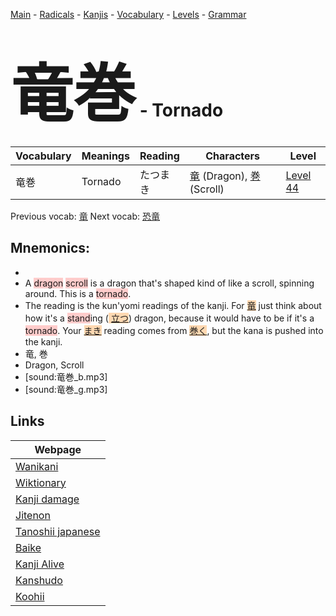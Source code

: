 <style> bigfont {font-size: 100px}</style>
[Main](../README.md) -
[Radicals](../radicals.md) -
[Kanjis](../kanjis.md) -
[Vocabulary](../vocabulary.md) -
[Levels](../levels.md) -
[Grammar](../grammar.md)
# <bigfont> 竜巻</bigfont> - Tornado 

| Vocabulary | Meanings | Reading | Characters | Level |
| --- | --- | --- | --- | --- |
| 竜巻 | Tornado | たつまき |  [竜](../kanjis/竜.md) (Dragon), [巻](../kanjis/巻.md) (Scroll) | [Level 44](../levels/wk_level44.md) |

Previous vocab: [竜](竜.md) Next vocab: [恐竜](恐竜.md) 

## Mnemonics:

* 
* A <span style="background-color:#ffcccb"> dragon</span> <span style="background-color:#ffcccb"> scroll</span> is a dragon that's shaped kind of like a scroll, spinning around. This is a <span style="background-color:#ffcccb"> tornado</span>.
* The reading is the kun'yomi readings of the kanji. For <span style="background-color:#fed8b1"> [竜](https://jisho.org/search/竜)</span> just think about how it's a <span style="background-color:#ffcccb"> stand</span>ing (<span style="background-color:#fed8b1"> [立つ](https://jisho.org/search/立つ)</span>) dragon, because it would have to be if it's a <span style="background-color:#ffcccb"> tornado</span>. Your <span style="background-color:#fed8b1"> [まき](https://jisho.org/search/まき)</span> reading comes from <span style="background-color:#fed8b1"> [巻く](https://jisho.org/search/巻く)</span>, but the kana is pushed into the kanji.
* 竜, 巻
* Dragon, Scroll
* [sound:竜巻_b.mp3]
* [sound:竜巻_g.mp3]


## Links 

| Webpage |
| --- |
| [Wanikani          ](https://www.wanikani.com/kanji/竜巻) |
| [Wiktionary        ](https://en.wiktionary.org/wiki/竜巻) |
| [Kanji damage      ](http://www.kanjidamage.com/kanji/search?utf8=✓&q=竜巻) |
| [Jitenon           ](https://jitenon.com/kanji/竜巻) |
| [Tanoshii japanese ](https://www.tanoshiijapanese.com/dictionary/kanji.cfm?k=竜巻) |
| [Baike             ](https://baike.baidu.com/item/竜巻) |
| [Kanji Alive       ](https://app.kanjialive.com/竜巻) |
| [Kanshudo          ](https://www.kanshudo.com/searchmn?q=竜巻) |
| [Koohii            ](https://kanji.koohii.com/study/kanji/竜巻) |
